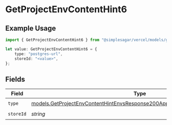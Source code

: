 # GetProjectEnvContentHint6

## Example Usage

```typescript
import { GetProjectEnvContentHint6 } from "@simplesagar/vercel/models/getprojectenvop.js";

let value: GetProjectEnvContentHint6 = {
    type: "postgres-url",
    storeId: "<value>",
};
```

## Fields

| Field                                                                                                                                                                | Type                                                                                                                                                                 | Required                                                                                                                                                             | Description                                                                                                                                                          |
| -------------------------------------------------------------------------------------------------------------------------------------------------------------------- | -------------------------------------------------------------------------------------------------------------------------------------------------------------------- | -------------------------------------------------------------------------------------------------------------------------------------------------------------------- | -------------------------------------------------------------------------------------------------------------------------------------------------------------------- |
| `type`                                                                                                                                                               | [models.GetProjectEnvContentHintEnvsResponse200ApplicationJSONResponseBodyType](../models/getprojectenvcontenthintenvsresponse200applicationjsonresponsebodytype.md) | :heavy_check_mark:                                                                                                                                                   | N/A                                                                                                                                                                  |
| `storeId`                                                                                                                                                            | *string*                                                                                                                                                             | :heavy_check_mark:                                                                                                                                                   | N/A                                                                                                                                                                  |